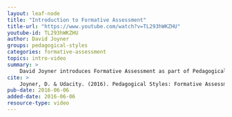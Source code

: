 ```yaml
---
layout: leaf-node
title: "Introduction to Formative Assessment"
title-url: "https://www.youtube.com/watch?v=TL293hWKZHU"
youtube-id: TL293hWKZHU
author: David Joyner
groups: pedagogical-styles
categories: formative-assessment
topics: intro-video
summary: >
    David Joyner introduces Formative Assessment as part of Pedagogical Styles.
cite: >
    Joyner, D. & Udacity. (2016). Pedagogical Styles: Formative Assessment Introductory Video. Retrieved from https://www.youtube.com/watch?v=TL293hWKZHU
pub-date: 2016-06-06
added-date: 2016-06-06
resource-type: video
---
```

